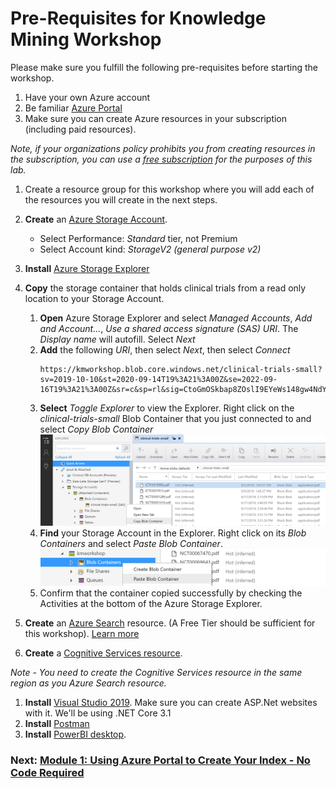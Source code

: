 # Pre-Requisites for Knowledge Mining Workshop

Please make sure you fulfill the following pre-requisites before starting the workshop.

1.	Have your own Azure account 
1.	Be familiar [Azure Portal](https://portal.azure.com)
1.	Make sure you can create Azure resources in your subscription (including paid resources).

  *Note, if your organizations policy prohibits you from creating resources in the subscription, you can use a [free subscription](https://signup.azure.com) for the purposes of this lab.*

1. Create a resource group for this workshop where you will add each of the resources you will create in the next steps.
1. **Create** an [Azure Storage Account](https://docs.microsoft.com/en-us/azure/storage/common/storage-quickstart-create-account?tabs=azure-portal).
    * Select Performance: *Standard* tier, not Premium
    * Select Account kind: *StorageV2 (general purpose v2)*
1. **Install** [Azure Storage Explorer](https://azure.microsoft.com/en-us/features/storage-explorer/)
1. **Copy** the storage container that holds clinical trials from a read only location to your Storage Account.
    1. **Open** Azure Storage Explorer and select *Managed Accounts*, *Add and Account...*, *Use a shared access signature (SAS) URI*. The *Display name* will autofill. Select *Next*
    1. **Add** the following *URI*, then select *Next*, then select *Connect*
        ```
        https://kmworkshop.blob.core.windows.net/clinical-trials-small?sv=2019-10-10&st=2020-09-14T19%3A21%3A00Z&se=2022-09-16T19%3A21%3A00Z&sr=c&sp=rl&sig=CtoGmOSkbap8ZOslI9EYeWs148gw4NdYpynU0Eyoj4s%3D
        ```
    1. **Select** *Toggle Explorer* to view the Explorer. Right click on the *clinical-trials-small* Blob Container that you just connected to and select *Copy Blob Container*
        ![](images/copyblobcontainer.png)
    1. **Find** your Storage Account in the Explorer. Right click on its *Blob Containers* and select *Paste Blob Container*.
        ![](images/pasteblobcontainer.png)
    1. Confirm that the container copied successfully by checking the Activities at the bottom of the Azure Storage Explorer.
1.	**Create** an [Azure Search](https://docs.microsoft.com/en-us/azure/search/search-create-service-portal) resource. (A Free Tier should be sufficient for this workshop).
[Learn more](https://docs.microsoft.com/en-us/azure/search/search-sku-tier)

1.	**Create** a [Cognitive Services resource](https://docs.microsoft.com/en-us/azure/cognitive-services/cognitive-services-apis-create-account?tabs=multiservice%2Cwindows).

  *Note - You need to create the Cognitive Services resource in the same region as you Azure Search resource.*

1.	**Install** [Visual Studio 2019](https://visualstudio.microsoft.com/downloads/). Make sure you can create ASP.Net websites with it. We'll be using .NET Core 3.1
1. **Install** [Postman](https://www.getpostman.com/)
1. **Install** [PowerBI desktop](https://powerbi.microsoft.com/en-us/desktop/).

### Next: [Module 1: Using Azure Portal to Create Your Index - No Code Required](Module&#32;1.md)
